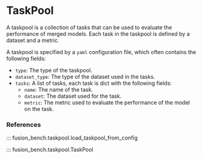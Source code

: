 # TaskPool

A taskpool is a collection of tasks that can be used to evaluate the performance of merged models.
Each task in the taskpool is defined by a dataset and a metric.

A taskpool is specified by a `yaml` configuration file, which often contains the following fields:

- `type`: The type of the taskpool.
- `dataset_type`: The type of the dataset used in the tasks.
- `tasks`: A list of tasks, each task is dict with the following fields:
    - `name`: The name of the task.
    - `dataset`: The dataset used for the task.
    - `metric`: The metric used to evaluate the performance of the model on the task.

### References

::: fusion_bench.taskpool.load_taskpool_from_config

::: fusion_bench.taskpool.TaskPool